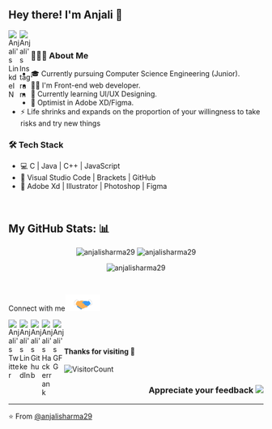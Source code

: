 <h2> Hey there! I'm Anjali 🌟</h2>

<a href="https://www.linkedin.com/in/anjalisharma29/">
  <img align="left" alt="Anjali's LinkdeIN" width="22px" src="https://cdn2.iconfinder.com/data/icons/social-media-2199/64/social_media_isometric_14-linkedin-256.png" />
</a>
<a href="https://www.instagram.com/anjalisharma29615/">
  <img align="left" alt="Anjali's Instagram" width="22px" src="https://cdn2.iconfinder.com/data/icons/social-media-2199/64/social_media_isometric_3-instagram-256.png" />
</a>
<br>
<h3> 👨🏻‍💻 About Me </h3>

- 🎓 Currently pursuing Computer Science Engineering (Junior).
- 👨‍💻 I'm Front-end web developer. 
- 🔭 Currently learning UI/UX Designing.
- 🔭 Optimist in Adobe XD/Figma.
- ⚡ Life shrinks and expands on the proportion of your willingness to take risks and try new things 

<h3>🛠 Tech Stack</h3>

- 💻 C | Java | C++ | JavaScript
- 🔧 Visual Studio Code | Brackets | GitHub
- 💽 Adobe Xd | Illustrator | Photoshop | Figma

<br>





## My GitHub Stats: 📊
<p align="center">
  <img height="180em" src="https://github-readme-stats.vercel.app/api?username=anjalisharma29&theme=radical&show_icons=true&count_private=true" alt="anjalisharma29":: Profile Stats" />
  <img height="180em" src="https://github-readme-stats.vercel.app/api/top-langs/?username=anjalisharma29&langs_count=8&theme=radical&layout=compact" alt="anjalisharma29":: Top Langs" />
</p>
<p align="center">
<img height="180em" src="https://github-readme-streak-stats.herokuapp.com/?user=bediaashlee&theme=radical" alt="anjalisharma29":: readme stats" />
</p>

<br>

Connect with me<img src="https://github.com/SatYu26/SatYu26/blob/master/Assets/Handshake.gif" height="32px">
<p>
 <a href="https://twitter.com/Anjalis77589131">
  <img align="left" alt="Anjali's Twitter" width="22px" src="https://cdn.jsdelivr.net/npm/simple-icons@v3/icons/twitter.svg" />
 </a>
<a href="https://www.linkedin.com/in/anjali-sharma-9652811a7/">
  <img align="left" alt="Anjali's LinkedIn" width="22px" src="https://cdn.jsdelivr.net/npm/simple-icons@v3/icons/linkedin.svg" />
</a>
<a href="https://github.com/anjalisharma29">
  <img align="left" alt="Anjali's Github" width="22px" src="https://cdn.jsdelivr.net/npm/simple-icons@v3/icons/github.svg" />
</a>
<a href="https://www.hackerrank.com/anjali0407_cse19">
  <img align="left" alt="Anjali's Hackerrank" width="22px" src="https://cdn.jsdelivr.net/npm/simple-icons@v3/icons/hackerrank.svg" />
</a>
 <a href="https://auth.geeksforgeeks.org/user/anjali0407cse19/profile">
  <img align="left" alt="Anjali's GFG" width="22px" src="https://cdn.jsdelivr.net/npm/simple-icons@v3/icons/geeksforgeeks.svg" />
</a></p>
 <br>
 <br>
 
 #### Thanks for visiting :gift:
![VisitorCount](https://profile-counter.glitch.me/anjalisharma29/count.svg)

<h3 align="right">Appreciate your feedback <img src="https://media.giphy.com/media/26FPJGjhefSJuaRhu/giphy.gif" width="60px"></h3>

---

⭐️ From [@anjalisharma29](https://github.com/anjalisharma29)

                                                                          
                                                                                                                                               
                                                                                                                                               


